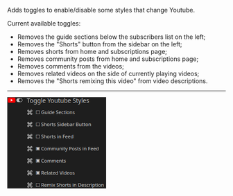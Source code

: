 Adds toggles to enable/disable some styles that change Youtube.

Current available toggles:

- Removes the guide sections below the subscribers list on the left;
- Removes the "Shorts" button from the sidebar on the left;
- Removes shorts from home and subscriptions page;
- Removes community posts from home and subscriptions page;
- Removes comments from the videos;
- Removes related videos on the side of currently playing videos;
- Removes the "Shorts remixing this video" from video descriptions.

---

![Image of how the options are displayed on Violentmonkey](https://raw.githubusercontent.com/p-laranjinha/userscripts/master/Toggle%20Youtube%20Styles/images/options.png)
